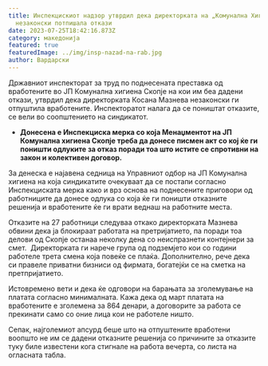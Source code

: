 ```yaml
---
title: Инспекцискиот надзор утврдил дека директорката на „Комунална Хигиена“
  незаконски потпишала откази
date: 2023-07-25T18:42:16.873Z
category: македонија
featured: true
featuredImage: ../img/insp-nazad-na-rab.jpg
author: Вардарски
---
```

<!--StartFragment-->

Државниот инспекторат за труд по поднесената преставка од вработените во ЈП Комунална хигиена Скопје на кои им беа дадени откази, утврдил дека директорката Косана Мазнева незаконски ги отпуштила вработените. Инспекторатот налага да се поништат отказите, се вели во соопштението на синдикатот.

* **Донесена е Инспекциска мерка со која Менаџментот на ЈП Комунална хигиена Скопје треба да донесе писмен акт со кој ќе ги поништи одлуките за отказ поради тоа што истите се спротивни на закон и колективен договор.** 

За денеска е најавена седница на Управниот одбор на ЈП Комунална хигиена на која синдикатите очекуваат да се постапи согласно Инспекциската мерка како и врз основа на поднесените приговори од работниците да донесе одлука со која ќе ги поништи отказните решенија и вработените ќе ги врати веднаш на работните места.

Отказите на 27 работници следуваа откако директорката Мазнева обвини дека ја блокираат работата на претријатието, па поради тоа делови од Скопје останаа неколку дена со неиспразнети контејнери за смет.  Директорката ги нарече група од подземјето кои со години работеле трета смена која повеќе се плаќа. Дополнително, рече дека си правеле приватни бизниси од фирмата, богатејќи се на сметка на претпријатието.

Истовремено вети и дека ќе одговори на барањата за зголемување на платата согласно минималната. Кажа дека од март платата на вработените е зголемена за 864 денари, а договорите за работа се прекинати само со оние лица кои не работеле ништо.

Сепак, најголемиот апсурд беше што на отпуштените вработени воопшто не им се дадени отказните решенија со причините за отказите туку биле известени кога стигнале на работа вечерта, со листа на огласната табла.

<!--EndFragment-->